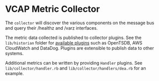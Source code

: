 VCAP Metric Collector
=====================
The `collector` will discover the various components on the message bus and
query their /healthz and /varz interfaces.

The metric data collected is published to collector plugins. See the `lib/historian` folder for [available plugins](https://github.com/cloudfoundry/collector/tree/master/lib/collector/historian) such as OpenTSDB, AWS CloudWatch and DataDog. Plugins are extensible to publish data to other systems.

Additional metrics can be written by providing
`Handler` plugins. See `lib/collector/handler.rb` and
`lib/collector/handlers/dea.rb` for an example.
